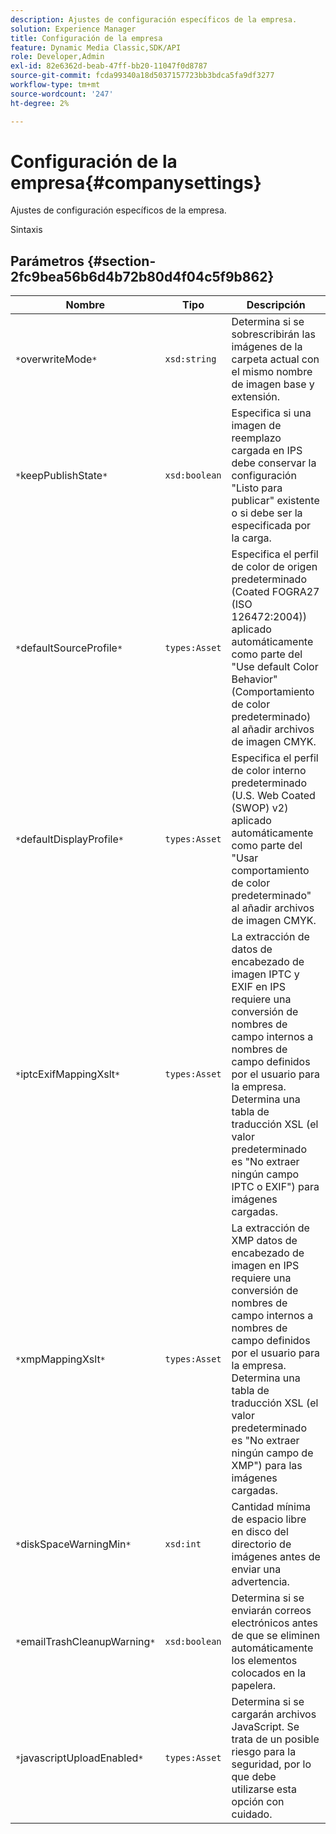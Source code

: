 ```yaml
---
description: Ajustes de configuración específicos de la empresa.
solution: Experience Manager
title: Configuración de la empresa
feature: Dynamic Media Classic,SDK/API
role: Developer,Admin
exl-id: 82e6362d-beab-47ff-bb20-11047f0d8787
source-git-commit: fcda99340a18d5037157723bb3bdca5fa9df3277
workflow-type: tm+mt
source-wordcount: '247'
ht-degree: 2%

---
```


# Configuración de la empresa{#companysettings}

Ajustes de configuración específicos de la empresa.

Sintaxis

## Parámetros {#section-2fc9bea56b6d4b72b80d4f04c5f9b862}

| Nombre | Tipo | Descripción |
|---|---|---|
| `*`overwriteMode`*` | `xsd:string` | Determina si se sobrescribirán las imágenes de la carpeta actual con el mismo nombre de imagen base y extensión. |
| `*`keepPublishState`*` | `xsd:boolean` | Especifica si una imagen de reemplazo cargada en IPS debe conservar la configuración &quot;Listo para publicar&quot; existente o si debe ser la especificada por la carga. |
| `*`defaultSourceProfile`*` | `types:Asset` | Especifica el perfil de color de origen predeterminado (Coated FOGRA27 (ISO 126472:2004)) aplicado automáticamente como parte del &quot;Use default Color Behavior&quot; (Comportamiento de color predeterminado) al añadir archivos de imagen CMYK. |
| `*`defaultDisplayProfile`*` | `types:Asset` | Especifica el perfil de color interno predeterminado (U.S. Web Coated (SWOP) v2) aplicado automáticamente como parte del &quot;Usar comportamiento de color predeterminado&quot; al añadir archivos de imagen CMYK. |
| `*`iptcExifMappingXslt`*` | `types:Asset` | La extracción de datos de encabezado de imagen IPTC y EXIF en IPS requiere una conversión de nombres de campo internos a nombres de campo definidos por el usuario para la empresa. Determina una tabla de traducción XSL (el valor predeterminado es &quot;No extraer ningún campo IPTC o EXIF&quot;) para imágenes cargadas. |
| `*`xmpMappingXslt`*` | `types:Asset` | La extracción de XMP datos de encabezado de imagen en IPS requiere una conversión de nombres de campo internos a nombres de campo definidos por el usuario para la empresa. Determina una tabla de traducción XSL (el valor predeterminado es &quot;No extraer ningún campo de XMP&quot;) para las imágenes cargadas. |
| `*`diskSpaceWarningMin`*` | `xsd:int` | Cantidad mínima de espacio libre en disco del directorio de imágenes antes de enviar una advertencia. |
| `*`emailTrashCleanupWarning`*` | `xsd:boolean` | Determina si se enviarán correos electrónicos antes de que se eliminen automáticamente los elementos colocados en la papelera. |
| `*`javascriptUploadEnabled`*` | `types:Asset` | Determina si se cargarán archivos JavaScript. Se trata de un posible riesgo para la seguridad, por lo que debe utilizarse esta opción con cuidado. |
